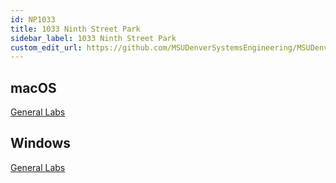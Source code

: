 ```yaml
---
id: NP1033
title: 1033 Ninth Street Park
sidebar_label: 1033 Ninth Street Park
custom_edit_url: https://github.com/MSUDenverSystemsEngineering/MSUDenverSystemsEngineering.github.io/edit/source/docs/lab-NP1033.md
---
```


## macOS
[General Labs](image-mac-generallabs.md)

## Windows
[General Labs](image-win-generallabs.md)
